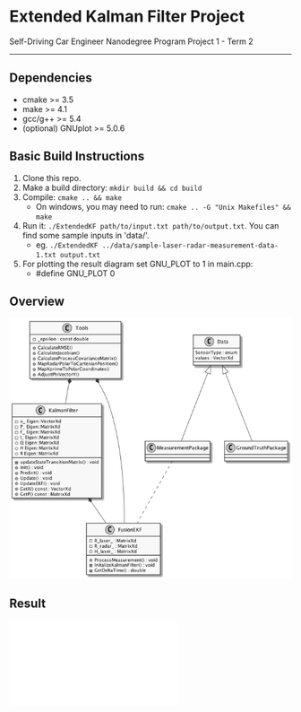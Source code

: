 # Extended Kalman Filter Project 
Self-Driving Car Engineer Nanodegree Program Project 1 - Term 2

---

## Dependencies

* cmake >= 3.5
* make >= 4.1
* gcc/g++ >= 5.4
* (optional) GNUplot >= 5.0.6

## Basic Build Instructions

1. Clone this repo.
2. Make a build directory: `mkdir build && cd build`
3. Compile: `cmake .. && make`
    - On windows, you may need to run: `cmake .. -G "Unix Makefiles" && make`
4. Run it: `./ExtendedKF path/to/input.txt path/to/output.txt`. You can find
   some sample inputs in 'data/'.
    - eg. `./ExtendedKF ../data/sample-laser-radar-measurement-data-1.txt output.txt`
5. For plotting the result diagram set GNU_PLOT to 1 in main.cpp:
    - #define GNU_PLOT 0

## Overview
![class diagram](./misc/OverView.png "Class diagram")

## Result
![result diagram](./data/Result.pdf "Result diagram")
